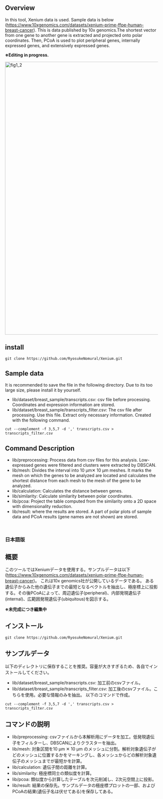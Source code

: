 ## Overview
In this tool, Xenium data is used. Sample data is below (https://www.10xgenomics.com/datasets/xenium-prime-ffpe-human-breast-cancer).
This is data published by 10x genomics.The shortest vector from one gene to another gene is extracted and projected onto polar coordinates. Then, PCoA is used 
to plot peripheral genes, internally expressed genes, and extensively expressed genes.

**※Editing in progress.**


<img width="899" alt="fig1_2" src="https://github.com/user-attachments/assets/23720266-cf11-4542-a749-38b5d319a61d">


## install

```
git clone https://github.com/RyosukeNomural/Xenium.git
```

## Sample data
It is recommended to save the file in the following directory. Due to its too large size, please install it by yourself.
- lib/dataset/breast_sample/transcripts.csv: csv file before processing. Coordinates and expression information are stored.
- lib/dataset/breast_sample/transcripts_filter.csv: The csv file after processing. Use this file. Extract only necessary information.
Created with the following command.

```
cut --complement -f 3,5,7 -d ',' transcripts.csv > transcripts_filter.csv
```

  

## Command Description
- lib/preprocessing: Process data from csv files for this analysis. Low-expressed genes were filtered and clusters were extracted by DBSCAN.
- lib/mesh: Divides the interval into 10 μm✕ 10 μm meshes. It marks the mesh on which the genes to be analyzed are located and calculates the shortest distance from each mesh to the mesh of the gene to be analyzed.
- lib/calculation: Calculates the distance between genes.
- lib/similarity: Calculate similarity between polar coordinates.
- lib/pcoa: Project the table computed from the similarity onto a 2D space with dimensionality reduction.
- lib/result: where the results are stored. A part of polar plots of sample data and PCoA results (gene names are not shown) are stored.

<br>

### 日本語版
## 概要
このツールではXeniumデータを使用する。サンプルデータは以下(https://www.10xgenomics.com/datasets/xenium-prime-ffpe-human-breast-cancer)。
これは10x genomics社が公開しているデータである。
ある遺伝子からみた他の遺伝子までの最短となるベクトルを抽出し、極座標上に投影する。その後PCoAによって、周辺遺伝子(peripheral)、内部発現遺伝子(internal)、広範囲発現遺伝子(ubiquitous)を図示する。

**※未完成につき編集中**

## インストール

```
git clone https://github.com/RyosukeNomural/Xenium.git
```

## サンプルデータ
以下のディレクトリに保存することを推奨。容量が大きすぎるため、各自でインストールしてください。
- lib/dataset/breast_sample/transcripts.csv: 加工前のcsvファイル。
- lib/dataset/breast_sample/transcripts_filter.csv: 加工後のcsvファイル。こちらを使用。必要な情報のみを抽出。
以下のコマンドで作成。

```
cut --complement -f 3,5,7 -d ',' transcripts.csv > transcripts_filter.csv
```

## コマンドの説明
- lib/preprocessing: csvファイルから本解析用にデータを加工。低発現遺伝子をフィルターし、DBSCANによりクラスターを抽出。
- lib/mesh: 対象区間を10 μm ✕ 10 μm のメッシュに分割。解析対象遺伝子がどのメッシュに位置するかをマーキングし、各メッシュからどの解析対象遺伝子のメッシュまでが最短かを計算。
- lib/calculation: 遺伝子間の距離を計算。
- lib/similarity: 極座標同士の類似度を計算。
- lib/pcoa: 類似度から計算したテーブルを次元削減し、2次元空間上に投影。
- lib/result: 結果の保存先。サンプルデータの極座標プロットの一部、およびPCoAの結果(遺伝子名は伏せてある)を保存してある。
